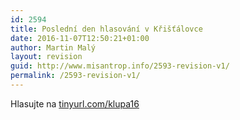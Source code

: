 ```yaml
---
id: 2594
title: Poslední den hlasování v Křišťálovce
date: 2016-11-07T12:50:21+01:00
author: Martin Malý
layout: revision
guid: http://www.misantrop.info/2593-revision-v1/
permalink: /2593-revision-v1/
---
```

Hlasujte na [tinyurl.com/klupa16](http://tinyurl.com/klupa16)